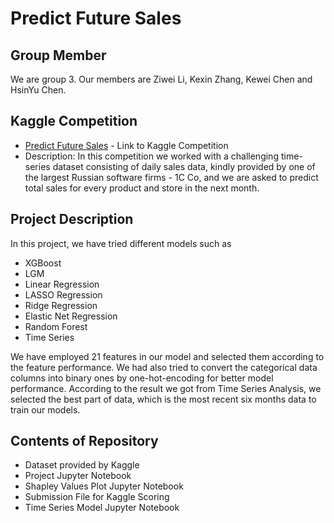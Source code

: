 # Predict Future Sales

## Group Member
We are group 3. Our members are Ziwei Li, Kexin Zhang, Kewei Chen and HsinYu Chen.

## Kaggle Competition
* [Predict Future Sales](https://www.kaggle.com/c/competitive-data-science-predict-future-sales/overview) - Link to Kaggle Competition
* Description:
In this competition we worked with a challenging time-series dataset consisting of daily sales data, kindly provided by one of the largest Russian software firms - 1C Co, and we are asked to predict total sales for every product and store in the next month.

## Project Description
In this project, we have tried different models such as
* XGBoost
* LGM
* Linear Regression
* LASSO Regression
* Ridge Regression
* Elastic Net Regression
* Random Forest
* Time Series

We have employed 21 features in our model and selected them according to the feature performance.
We had also tried to convert the categorical data columns into binary ones by one-hot-encoding for better model performance.
According to the result we got from Time Series Analysis, we selected the best part of data, which is the most recent six months data to train our models.

## Contents of Repository
* Dataset provided by Kaggle
* Project Jupyter Notebook
* Shapley Values Plot Jupyter Notebook
* Submission File for Kaggle Scoring
* Time Series Model Jupyter Notebook
